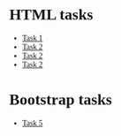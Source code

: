 <!DOCTYPE html>
<html>

<head>
</head>

<body style="font-family:calibri;">
    <h1>HTML tasks</h1>
    <ul>
        <li><a href="htmltask1.html">Task 1</a></li>
        <li><a href="htmltask2.html">Task 2</a></li>
        <li><a href="htmltask3.html">Task 2</a></li>
        <li><a href="htmltask4.html">Task 2</a></li>
    </ul>
    <h1>Bootstrap tasks</h1>
    <ul>
        <li><a href="BStask5.html">Task 5</a></li>
    </ul>
</body>

</html>
